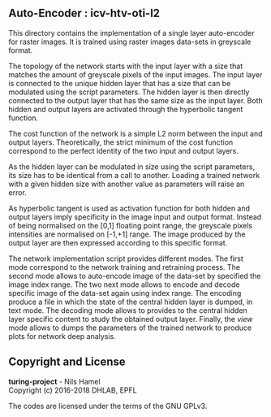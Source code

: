 ## Auto-Encoder : icv-htv-oti-l2

This directory contains the implementation of a single layer auto-encoder for
raster images. It is trained using raster images data-sets in greyscale format.

The topology of the network starts with the input layer with a size that matches
the amount of greyscale pixels of the input images. The input layer is connected
to the unique hidden layer that has a size that can be modulated using the script
parameters. The hidden layer is then directly connected to the output layer that
has the same size as the input layer. Both hidden and output layers are activated
through the hyperbolic tangent function.

The cost function of the network is a simple L2 norm between the input and output
layers. Theoretically, the strict minimum of the cost function correspond to the
perfect identity of the two input and output layers.

As the hidden layer can be modulated in size using the script parameters, its
size has to be identical from a call to another. Loading a trained network with
a given hidden size with another value as parameters will raise an error.

As hyperbolic tangent is used as activation function for both hidden and output
layers imply specificity in the image input and output format. Instead of being
normalised on the [0,1] floating point range, the greyscale pixels intensities
are normalised on [-1,+1] range. The image produced by the output layer are then
expressed according to this specific format.

The network implementation script provides different modes. The first mode
correspond to the network training and retraining process. The second mode
allows to auto-encode image of the data-set by specified the image index range.
The two next mode allows to encode and decode specific image of the data-set again
using index range. The encoding produce a file in which the state of the central hidden
layer is dumped, in text mode. The decoding mode allows to provides to the central hidden
layer specific content to study the obtained output layer. Finally, the _view_
mode allows to dumps the parameters of the trained network to produce plots for
network deep analysis.

## Copyright and License

**turing-project** - Nils Hamel <br >
Copyright (c) 2016-2018 DHLAB, EPFL

The codes are licensed under the terms of the GNU GPLv3.
